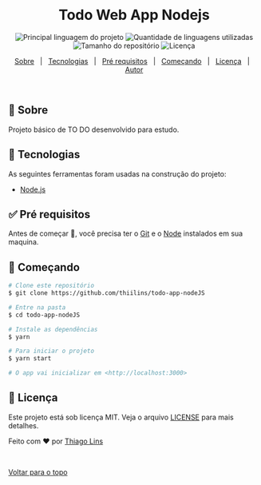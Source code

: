 <div align="center" id="top">

&#xa0;

  <!-- <a href="https://todowebappnodejs.netlify.com">Demo</a> -->
</div>

<h1 align="center">Todo Web App Nodejs </h1>

<p align="center">
  <img alt="Principal linguagem do projeto" src="https://img.shields.io/github/languages/top/thiilins/todo-app-nodeJS?color=56BEB8&style=for-the-badge">

  <img alt="Quantidade de linguagens utilizadas" src="https://img.shields.io/github/languages/count/thiilins/todo-app-nodeJS?color=56BEB8&style=for-the-badge">

  <img alt="Tamanho do repositório" src="https://img.shields.io/github/repo-size/thiilins/todo-app-nodeJS?color=56BEB8&style=for-the-badge">

  <img alt="Licença" src="https://img.shields.io/github/license/thiilins/todo-app-nodeJS?color=56BEB8&style=for-the-badge">

</p>

<p align="center">
  <a href="#dart-sobre">Sobre</a> &#xa0; | &#xa0;
  <a href="#rocket-tecnologias">Tecnologias</a> &#xa0; | &#xa0;
  <a href="#white_check_mark-pré-requisitos">Pré requisitos</a> &#xa0; | &#xa0;
  <a href="#checkered_flag-começando">Começando</a> &#xa0; | &#xa0;
  <a href="#memo-licença">Licença</a> &#xa0; | &#xa0;
  <a href="https://github.com/thiilins" target="_blank">Autor</a>
</p>

<br>

## :dart: Sobre

Projeto básico de TO DO desenvolvido para estudo.

## :rocket: Tecnologias

As seguintes ferramentas foram usadas na construção do projeto:

- [Node.js](https://nodejs.org/en/)

## :white_check_mark: Pré requisitos

Antes de começar :checkered_flag:, você precisa ter o [Git](https://git-scm.com) e o [Node](https://nodejs.org/en/) instalados em sua maquina.

## :checkered_flag: Começando

```bash
# Clone este repositório
$ git clone https://github.com/thiilins/todo-app-nodeJS

# Entre na pasta
$ cd todo-app-nodeJS

# Instale as dependências
$ yarn

# Para iniciar o projeto
$ yarn start

# O app vai inicializar em <http://localhost:3000>
```

## :memo: Licença

Este projeto está sob licença MIT. Veja o arquivo [LICENSE](LICENSE.md) para mais detalhes.

Feito com :heart: por <a href="https://github.com/thiilins" target="_blank">Thiago Lins</a>

&#xa0;

<a href="#top">Voltar para o topo</a>
